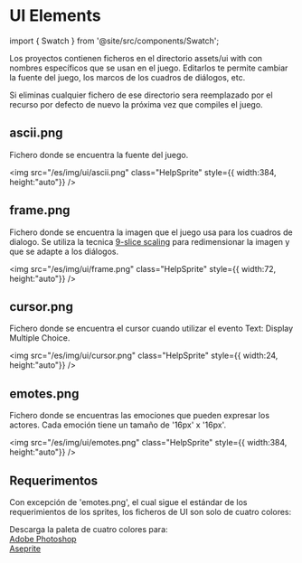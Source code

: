 # UI Elements

import { Swatch } from '@site/src/components/Swatch';

Los proyectos contienen ficheros en el directorio assets/ui with con nombres específicos que se usan en el juego. Editarlos te permite cambiar la fuente del juego, los marcos de los cuadros de diálogos, etc.

Si eliminas cualquier fichero de ese directorio sera reemplazado por el recurso por defecto de nuevo la próxima vez que compiles el juego.

## ascii.png

Fichero donde se encuentra la fuente del juego.

<img src="/es/img/ui/ascii.png" class="HelpSprite" style={{ width:384, height:"auto"}} />

## frame.png

Fichero donde se encuentra la imagen que el juego usa para los cuadros de dialogo. Se utiliza la tecnica [9-slice scaling](https://en.wikipedia.org/wiki/9-slice_scaling) para redimensionar la imagen y que se adapte a los diálogos.

<img src="/es/img/ui/frame.png" class="HelpSprite" style={{ width:72, height:"auto"}} />

## cursor.png

Fichero donde se encuentra el cursor cuando utilizar el evento Text: Display Multiple Choice.

<img src="/es/img/ui/cursor.png" class="HelpSprite" style={{ width:24, height:"auto"}} />

## emotes.png

Fichero donde se encuentras las emociones que pueden expresar los actores. Cada emoción tiene un tamaño de '16px' x '16px'.

<img src="/es/img/ui/emotes.png" class="HelpSprite" style={{ width:384, height:"auto"}} />

## Requerimentos

Con excepción de 'emotes.png', el cual sigue el estándar de los requerimientos de los sprites, los ficheros de UI son solo de cuatro colores:

<Swatch color="#071821" />
<Swatch color="#306850" />
<Swatch color="#86c06c" />
<Swatch color="#e0f8cf" />

<div class="InfoBox">
Descarga la paleta de cuatro colores para:<br />
<a href="/assets/swatches/gb-studio-photoshop.aco">Adobe Photoshop</a><br />
<a href="/assets/swatches/gb-studio-aseprite.aseprite">Aseprite</a>
</div>
